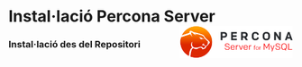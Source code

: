 # Instal·lació Percona Server <img align="right" width="200" src="captures/percona_logo.png"/>

### Instal·lació des del Repositori
